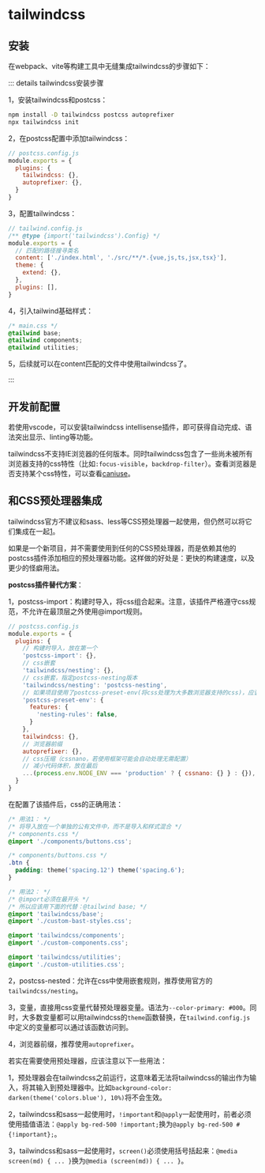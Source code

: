 # tailwindcss

## 安装

在webpack、vite等构建工具中无缝集成tailwindcss的步骤如下：

::: details tailwindcss安装步骤

1，安装tailwindcss和postcss：

```bash
npm install -D tailwindcss postcss autoprefixer
npx tailwindcss init
```

2，在postcss配置中添加tailwindcss：

```javascript
// postcss.config.js
module.exports = {
  plugins: {
    tailwindcss: {},
    autoprefixer: {},
  }
}
```

3，配置tailwindcss：

```javascript
// tailwind.config.js
/** @type {import('tailwindcss').Config} */
module.exports = {
  // 匹配的路径搜寻类名
  content: ['./index.html', './src/**/*.{vue,js,ts,jsx,tsx}'],
  theme: {
    extend: {},
  },
  plugins: [],
}
```

4，引入tailwind基础样式：

```css
/* main.css */
@tailwind base;
@tailwind components;
@tailwind utilities;
```

5，后续就可以在content匹配的文件中使用tailwindcss了。

:::

## 开发前配置

若使用vscode，可以安装tailwindcss intellisense插件，即可获得自动完成、语法突出显示、linting等功能。

tailwindcss不支持IE浏览器的任何版本。同时tailwindcss包含了一些尚未被所有浏览器支持的css特性（比如`:focus-visible`，`backdrop-filter`）。查看浏览器是否支持某个css特性，可以查看[caniuse](https://caniuse.com/)。

## 和CSS预处理器集成

tailwindcss官方不建议和sass、less等CSS预处理器一起使用，但仍然可以将它们集成在一起[1](https://tailwindcss.com/docs/using-with-preprocessors)。

如果是一个新项目，并不需要使用到任何的CSS预处理器，而是依赖其他的postcss插件添加相应的预处理器功能。这样做的好处是：更快的构建速度，以及更少的怪癖用法。

**postcss插件替代方案**：

1，postcss-import：构建时导入，将css组合起来。注意，该插件严格遵守css规范，不允许在最顶层之外使用@import规则。

```javascript
// postcss.config.js
module.exports = {
  plugins: {
    // 构建时导入，放在第一个
    'postcss-import': {},
    // css嵌套
    'tailwindcss/nesting': {},
    // css嵌套，指定postcss-nesting版本
    'tailwindcss/nesting': 'postcss-nesting',
    // 如果项目使用了postcss-preset-env(将css处理为大多数浏览器支持的css)，应该保证禁用了嵌套，从而让nesting插件处理
    'postcss-preset-env': {
      features: {
        'nesting-rules': false,
      }
    },
    tailwindcss: {},
    // 浏览器前缀
    autoprefixer: {},
    // css压缩（cssnano，若使用框架可能会自动处理无需配置）
    // 减小代码体积，放在最后
    ...(process.env.NODE_ENV === 'production' ? { cssnano: {} } : {}),
  }
}
```

在配置了该插件后，css的正确用法：

```css
/* 用法1： */
/* 将导入放在一个单独的公有文件中，而不是导入和样式混合 */
/* components.css */
@import './components/buttons.css';

/* components/buttons.css */
.btn {
  padding: theme('spacing.12') theme('spacing.6');
}

/* 用法2： */
/* @import必须在最开头 */
/* 所以应该用下面的代替：@tailwind base; */
@import 'tailwindcss/base';
@import './custom-bast-styles.css';

@import 'tailwindcss/components';
@import './custom-components.css';

@import 'tailwindcss/utilities';
@import './custom-utilities.css';
```

2，postcss-nested：允许在css中使用嵌套规则，推荐使用官方的`tailwindcss/nesting`。

3，变量，直接用css变量代替预处理器变量。语法为`--color-primary: #000`。同时，大多数变量都可以用tailwindcss的`theme`函数替换，在`tailwind.config.js`中定义的变量都可以通过该函数访问到。

4，浏览器前缀，推荐使用`autoprefixer`。

若实在需要使用预处理器，应该注意以下一些用法：

1，预处理器会在tailwindcss之前运行，这意味着无法将tailwindcss的输出作为输入，将其输入到预处理器中。比如`background-color: darken(theme('colors.blue'), 10%)`将不会生效。

2，tailwindcss和sass一起使用时，`!important`和`@apply`一起使用时，前者必须使用插值语法：`@apply bg-red-500 !important;`换为`@apply bg-red-500 #{!important};`。

3，tailwindcss和sass一起使用时，`screen()`必须使用括号括起来：`@media screen(md) { ... }`换为`@media (screen(md)) { ... }`。
